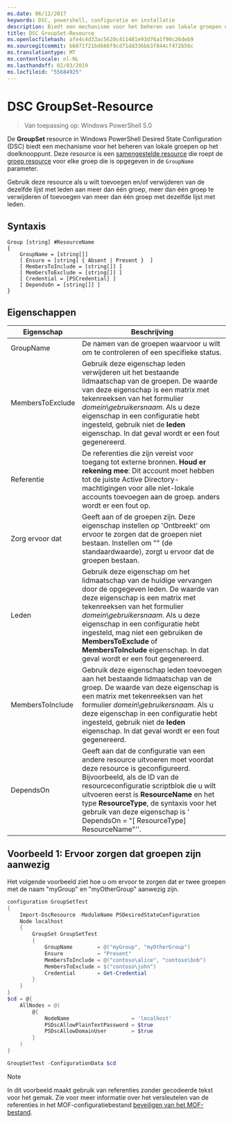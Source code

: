 ```yaml
---
ms.date: 06/12/2017
keywords: DSC, powershell, configuratie en installatie
description: Biedt een mechanisme voor het beheren van lokale groepen op het doelknooppunt.
title: DSC GroupSet-Resource
ms.openlocfilehash: afe4c4d33ac5620c411481e93d76a1f90c26deb9
ms.sourcegitcommit: b6871f21bd666f9cd71dd336bb3f844cf472b56c
ms.translationtype: MT
ms.contentlocale: nl-NL
ms.lasthandoff: 02/03/2019
ms.locfileid: "55684925"
---
```

# <a name="dsc-groupset-resource"></a>DSC GroupSet-Resource

> Van toepassing op: Windows PowerShell 5.0

De **GroupSet** resource in Windows PowerShell Desired State Configuration (DSC) biedt een mechanisme voor het beheren van lokale groepen op het doelknooppunt. Deze resource is een [samengestelde resource](../../../resources/authoringResourceComposite.md) die roept de [groep resource](groupResource.md) voor elke groep die is opgegeven in de `GroupName` parameter.

Gebruik deze resource als u wilt toevoegen en/of verwijderen van de dezelfde lijst met leden aan meer dan één groep, meer dan één groep te verwijderen of toevoegen van meer dan één groep met dezelfde lijst met leden.

## <a name="syntax"></a>Syntaxis

```
Group [string] #ResourceName
{
    GroupName = [string[]]
    [ Ensure = [string] { Absent | Present }  ]
    [ MembersToInclude = [string[]] ]
    [ MembersToExclude = [string[]] ]
    [ Credential = [PSCredential] ]
    [ DependsOn = [string[]] ]
}
```

## <a name="properties"></a>Eigenschappen

|  Eigenschap  |  Beschrijving   |
|---|---|
| GroupName| De namen van de groepen waarvoor u wilt om te controleren of een specifieke status.|
| MembersToExclude| Gebruik deze eigenschap leden verwijderen uit het bestaande lidmaatschap van de groepen. De waarde van deze eigenschap is een matrix met tekenreeksen van het formulier *domein*\\*gebruikersnaam*. Als u deze eigenschap in een configuratie hebt ingesteld, gebruik niet de **leden** eigenschap. In dat geval wordt er een fout gegenereerd.|
| Referentie| De referenties die zijn vereist voor toegang tot externe bronnen. **Houd er rekening mee**: Dit account moet hebben tot de juiste Active Directory-machtigingen voor alle niet-lokale accounts toevoegen aan de groep. anders wordt er een fout op.
| Zorg ervoor dat| Geeft aan of de groepen zijn. Deze eigenschap instellen op 'Ontbreekt' om ervoor te zorgen dat de groepen niet bestaan. Instellen om "" (de standaardwaarde), zorgt u ervoor dat de groepen bestaan.|
| Leden| Gebruik deze eigenschap om het lidmaatschap van de huidige vervangen door de opgegeven leden. De waarde van deze eigenschap is een matrix met tekenreeksen van het formulier *domein*\\*gebruikersnaam*. Als u deze eigenschap in een configuratie hebt ingesteld, mag niet een gebruiken de **MembersToExclude** of **MembersToInclude** eigenschap. In dat geval wordt er een fout gegenereerd.|
| MembersToInclude| Gebruik deze eigenschap leden toevoegen aan het bestaande lidmaatschap van de groep. De waarde van deze eigenschap is een matrix met tekenreeksen van het formulier *domein*\\*gebruikersnaam*. Als u deze eigenschap in een configuratie hebt ingesteld, gebruik niet de **leden** eigenschap. In dat geval wordt er een fout gegenereerd.|
| DependsOn | Geeft aan dat de configuratie van een andere resource uitvoeren moet voordat deze resource is geconfigureerd. Bijvoorbeeld, als de ID van de resourceconfiguratie scriptblok die u wilt uitvoeren eerst is __ResourceName__ en het type __ResourceType__, de syntaxis voor het gebruik van deze eigenschap is ' DependsOn = "[ ResourceType] ResourceName"''.|

## <a name="example-1-ensuring-groups-are-present"></a>Voorbeeld 1: Ervoor zorgen dat groepen zijn aanwezig

Het volgende voorbeeld ziet hoe u om ervoor te zorgen dat er twee groepen met de naam "myGroup" en "myOtherGroup" aanwezig zijn.

```powershell
configuration GroupSetTest
{
    Import-DscResource -ModuleName PSDesiredStateConfiguration
    Node localhost
    {
        GroupSet GroupSetTest
        {
            GroupName        = @("myGroup", "myOtherGroup")
            Ensure           = "Present"
            MembersToInclude = @("contoso\alice", "contoso\bob")
            MembersToExclude = $("contoso\john")
            Credential       = Get-Credential
        }
    }
}
$cd = @{
    AllNodes = @(
        @{
            NodeName                    = 'localhost'
            PSDscAllowPlainTextPassword = $true
            PSDscAllowDomainUser        = $true
        }
    )
}

GroupSetTest -ConfigurationData $cd
```

> [!NOTE]
> In dit voorbeeld maakt gebruik van referenties zonder gecodeerde tekst voor het gemak. Zie voor meer informatie over het versleutelen van de referenties in het MOF-configuratiebestand [beveiligen van het MOF-bestand](../../../pull-server/secureMOF.md).
